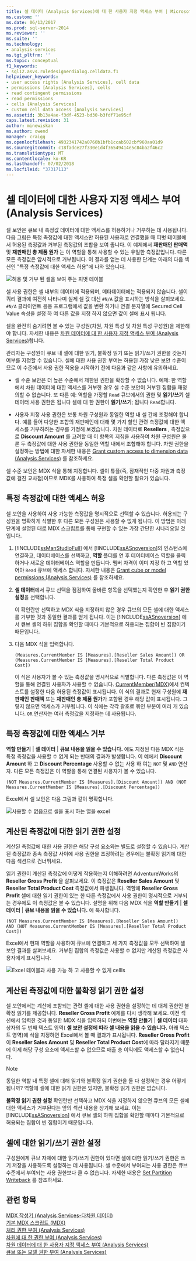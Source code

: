 ```yaml
---
title: 셀 데이터 (Analysis Services)에 대 한 사용자 지정 액세스 부여 | Microsoft Docs
ms.custom: ''
ms.date: 06/13/2017
ms.prod: sql-server-2014
ms.reviewer: ''
ms.suite: ''
ms.technology:
- analysis-services
ms.tgt_pltfrm: ''
ms.topic: conceptual
f1_keywords:
- sql12.asvs.roledesignerdialog.celldata.f1
helpviewer_keywords:
- user access rights [Analysis Services], cell data
- permissions [Analysis Services], cells
- read contingent permissions
- read permissions
- cells [Analysis Services]
- custom cell data access [Analysis Services]
ms.assetid: 3b13a4ae-f3df-4523-bd30-b3fdf71e95cf
caps.latest.revision: 31
author: minewiskan
ms.author: owend
manager: craigg
ms.openlocfilehash: 4932341742a0760b1bfb1ccab502cbf960aa01d9
ms.sourcegitcommit: c18fadce27f330e1d4f36549414e5c84ba2f46c2
ms.translationtype: MT
ms.contentlocale: ko-KR
ms.lasthandoff: 07/02/2018
ms.locfileid: "37317113"
---
```

# <a name="grant-custom-access-to-cell-data-analysis-services"></a>셀 데이터에 대한 사용자 지정 액세스 부여(Analysis Services)
  셀 보안은 큐브 내 측정값 데이터에 대한 액세스를 허용하거나 거부하는 데 사용됩니다. 다음 그림은 특정 측정값에 대한 액세스만 허용된 사용자로 연결했을 때 피벗 테이블에서 허용된 측정값과 거부된 측정값의 조합을 보여 줍니다. 이 예제에서 **재판매인 판매액** 및 **재판매인 총 제품 원가** 는 이 역할을 통해 사용할 수 있는 유일한 측정값입니다. 다른 모든 측정값은 암시적으로 거부됩니다. 이 결과를 얻는 데 사용한 단계는 아래의 다음 섹션인 "특정 측정값에 대한 액세스 허용"에 나와 있습니다.  
  
 ![허용 및 거부 된 셀을 보여 주는 피벗 테이블](../media/ssas-permscellsallowed.png "허용 및 거부 된 셀을 보여 주는 피벗 테이블")  
  
 셀 사용 권한은 셀 내부의 데이터에 적용되며, 메타데이터에는 적용되지 않습니다. 셀이 쿼리 결과에 여전히 나타나며 실제 셀 값 대신 `#N/A` 값을 표시하는 방식을 살펴보세요. `#N/A` 클라이언트 응용 프로그램에서 값을 변환 하거나 연결 문자열에 Secured Cell Value 속성을 설정 하 여 다른 값을 지정 하지 않으면 값이 셀에 표시 됩니다.  
  
 셀을 완전히 숨기려면 볼 수 있는 구성원(차원, 차원 특성 및 차원 특성 구성원)을 제한해야 합니다. 자세한 내용은 [차원 데이터에 대 한 사용자 지정 액세스 부여 &#40;Analysis Services&#41;](grant-custom-access-to-dimension-data-analysis-services.md)합니다.  
  
 관리자는 구성원이 큐브 내 셀에 대한 읽기, 불확정 읽기 또는 읽기/쓰기 권한을 갖는지 여부를 지정할 수 있습니다. 셀에 대한 사용 권한 부여는 허용된 가장 낮은 보안 수준이므로 이 수준에서 사용 권한 적용을 시작하기 전에 다음과 같은 사항에 유의하세요.  
  
-   셀 수준 보안은 더 높은 수준에서 제한된 권한을 확장할 수 없습니다. 예제: 한 역할에서 차원 데이터에 대한 액세스를 거부한 경우 셀 수준 보안이 거부된 집합을 재정의할 수 없습니다. 또 다른 예: 역할을 가정할 `Read` 큐브에서의 권한 및 **읽기/쓰기** 셀 데이터 사용 권한은 됩니다 셀에 대 한 권한이 **읽기/쓰기**; 됩니다 `Read`합니다.  
  
-   사용자 지정 사용 권한은 보통 차원 구성원과 동일한 역할 내 셀 간에 조정해야 합니다. 예를 들어 다양한 조합의 재판매인에 대해 몇 가지 할인 관련 측정값에 대한 액세스를 거부하려는 경우를 가정해 보겠습니다. 차원 데이터로 **Resellers** , 측정값으로 **Discount Amount** 를 고려할 때 이 항목의 지침을 사용하여 차원 구성원은 물론 두 측정값에 대한 사용 권한을 동일한 역할 내에서 조합해야 합니다. 차원 권한을 설정하는 방법에 대한 자세한 내용은 [Grant custom access to dimension data &#40;Analysis Services&#41;](grant-custom-access-to-dimension-data-analysis-services.md) 를 참조하세요.  
  
 셀 수준 보안은 MDX 식을 통해 지정합니다. 셀이 튜플(즉, 잠재적인 다중 차원과 측정값에 걸친 교차점)이므로 MDX를 사용하여 특정 셀을 확인할 필요가 있습니다.  
  
## <a name="allow-access-to-specific-measures"></a>특정 측정값에 대한 액세스 허용  
 셀 보안을 사용하여 사용 가능한 측정값을 명시적으로 선택할 수 있습니다. 허용되는 구성원을 명확하게 식별한 후 다른 모든 구성원은 사용할 수 없게 됩니다. 이 방법은 아래 단계에 설명된 대로 MDX 스크립트를 통해 구현할 수 있는 가장 간단한 시나리오일 것입니다.  
  
1.  [!INCLUDE[ssManStudioFull](../../includes/ssmanstudiofull-md.md)] 에서 [!INCLUDE[ssASnoversion](../../includes/ssasnoversion-md.md)]의 인스턴스에 연결하고, 데이터베이스를 선택하고, **역할** 폴더를 연 후 데이터베이스 역할을 클릭하거나 새로운 데이터베이스 역할을 만듭니다. 멤버 자격이 이미 지정 하 고 역할 있어야 `Read` 큐브에 액세스 합니다. 자세한 내용은 [Grant cube or model permissions &#40;Analysis Services&#41;](grant-cube-or-model-permissions-analysis-services.md) 를 참조하세요.  
  
2.  **셀 데이터**에서 큐브 선택을 점검하여 올바른 항목을 선택했는지 확인한 후 **읽기 권한 설정**을 선택합니다.  
  
     이 확인란만 선택하고 MDX 식을 지정하지 않은 경우 큐브의 모든 셀에 대한 액세스를 거부한 것과 동일한 결과를 얻게 됩니다. 이는 [!INCLUDE[ssASnoversion](../../includes/ssasnoversion-md.md)] 에서 큐브 셀의 하위 집합을 확인할 때마다 기본적으로 허용되는 집합이 빈 집합이기 때문입니다.  
  
3.  다음 MDX 식을 입력합니다.  
  
    ```  
    (Measures.CurrentMember IS [Measures].[Reseller Sales Amount]) OR (Measures.CurrentMember IS [Measures].[Reseller Total Product Cost])  
    ```  
  
     이 식은 사용자가 볼 수 있는 측정값을 명시적으로 식별합니다. 다른 측정값은 이 역할을 통해 연결된 사용자가 사용할 수 없습니다. [CurrentMember&#40;MDX&#41;](/sql/mdx/current-mdx)에서 컨텍스트를 설정한 다음 허용된 측정값이 표시됩니다. 이 식의 결과로 현재 구성원에 **재판매인 판매액** 또는 **재판매인 총 제품 원가**가 포함된 경우 해당 값이 표시됩니다. 그렇지 않으면 액세스가 거부됩니다. 이 식에는 각각 괄호로 묶인 부분이 여러 개 있습니다. `OR` 연산자는 여러 측정값을 지정하는 데 사용됩니다.  
  
## <a name="deny-access-to-specific-measures"></a>특정 측정값에 대한 액세스 거부  
 **역할 만들기** | **셀 데이터** | **큐브 내용을 읽을 수 있습니다.** 에도 지정된 다음 MDX 식은 특정 측정값을 사용할 수 없게 되는 반대의 결과가 발생합니다. 이 예에서 **Discount Amount** 하 고 **Discount Percentage** 사용할 수 없는 사용 하 여는 `NOT` 및 `AND` 연산자. 다른 모든 측정값은 이 역할을 통해 연결된 사용자가 볼 수 있습니다.  
  
```  
(NOT Measures.CurrentMember IS [Measures].[Discount Amount]) AND (NOT Measures.CurrentMember IS [Measures].[Discount Percentage])  
```  
  
 Excel에서 셀 보안은 다음 그림과 같이 명확합니다.  
  
 ![사용할 수 없음으로 셀을 표시 하는 열을 excel](../media/ssas-permscellshidemeasure.png "Excel 셀 사용할 수 없음으로 표시 하는 열")  
  
## <a name="set-read-permissions-on-calculated-measures"></a>계산된 측정값에 대한 읽기 권한 설정  
 계산된 측정값에 대한 사용 권한은 해당 구성 요소와는 별도로 설정할 수 있습니다. 계산된 측정값과 종속 측정값 사이에 사용 권한을 조정하려는 경우에는 불확정 읽기에 대한 다음 섹션으로 건너뛰세요.  
  
 읽기 권한이 계산된 측정값에 어떻게 작용하는지 이해하려면 AdventureWorks의 **Reseller Gross Profit** 을 살펴보세요. 이 측정값은 **Reseller Sales Amount** 및 **Reseller Total Product Cost** 측정값에서 파생됩니다. 역할에 **Reseller Gross Profit** 셀에 대한 읽기 권한이 있는 한 다른 측정값에서 사용 권한이 명시적으로 거부되는 경우에도 이 측정값은 볼 수 있습니다. 설명을 위해 다음 MDX 식을 **역할 만들기** | **셀 데이터** | **큐브 내용을 읽을 수 있습니다.** 에 복사합니다.  
  
```  
(NOT Measures.CurrentMember IS [Measures].[Reseller Sales Amount])  
AND (NOT Measures.CurrentMember IS [Measures].[Reseller Total Product Cost])  
```  
  
 Excel에서 현재 역할을 사용하여 큐브에 연결하고 세 가지 측정값을 모두 선택하여 셀 보안 결과를 살펴보세요. 거부된 집합의 측정값은 사용할 수 없지만 계산된 측정값은 사용자에게 표시됩니다.  
  
 ![Excel 테이블과 사용 가능 하 고 사용할 수 없게 cellls](../media/ssas-permscalculatedcells.png "사용 가능 하 고 사용할 수 없게 cellls 사용 하 여 Excel 테이블")  
  
## <a name="set-read-contingent-permissions-on-calculated-measures"></a>계산된 측정값에 대한 불확정 읽기 권한 설정  
 셀 보안에서는 계산에 포함되는 관련 셀에 대한 사용 권한을 설정하는 데 대체 권한인 불확정 읽기를 제공합니다. **Reseller Gross Profit** 예제를 다시 생각해 보세요. 이전 섹션에서 입력한 것과 동일한 MDX 식을 입력하되 이번에는 **역할 만들기** | **셀 데이터** 대화 상자의 두 번째 텍스트 영역( **셀 보안 설정에 따라 셀 내용을 읽을 수 있습니다.** 아래 텍스트 영역)에 식을 지정하면 Excel에서 볼 때 결과가 표시됩니다. **Reseller Gross Profit** 이 **Reseller Sales Amount** 및 **Reseller Total Product Cost**에 따라 달라지기 때문에 이제 해당 구성 요소에 액세스할 수 없으므로 매출 총 이익에도 액세스할 수 없습니다.  
  
> [!NOTE]  
>  동일한 역할 내 특정 셀에 대해 읽기와 불확정 읽기 권한을 둘 다 설정하는 경우 어떻게 됩니까? 역할에 셀에 대한 읽기 권한은 있지만, 불확정 읽기 권한은 없습니다.  
  
 **불확정 읽기 권한 설정** 확인란만 선택하고 MDX 식을 지정하지 않으면 큐브의 모든 셀에 대한 액세스가 거부된다는 앞의 섹션 내용을 상기해 보세요. 이는 [!INCLUDE[ssASnoversion](../../includes/ssasnoversion-md.md)] 에서 큐브 셀의 하위 집합을 확인할 때마다 기본적으로 허용되는 집합이 빈 집합이기 때문입니다.  
  
## <a name="set-readwrite-permissions-on-a-cell"></a>셀에 대한 읽기/쓰기 권한 설정  
 구성원에게 큐브 자체에 대한 읽기/쓰기 권한이 있다면 셀에 대한 읽기/쓰기 권한은 쓰기 저장을 사용하도록 설정하는 데 사용됩니다. 셀 수준에서 부여되는 사용 권한은 큐브 수준에서 부여되는 사용 권한보다 클 수 없습니다. 자세한 내용은 [Set Partition Writeback](set-partition-writeback.md) 를 참조하세요.  
  
## <a name="see-also"></a>관련 항목  
 [MDX 작성기 &#40;Analysis Services-다차원 데이터&#41;](../mdx-builder-analysis-services-multidimensional-data.md)   
 [기본 MDX 스크립트 &#40;MDX&#41;](mdx/the-basic-mdx-script-mdx.md)   
 [처리 권한 부여 &#40;Analysis Services&#41;](grant-process-permissions-analysis-services.md)   
 [차원에 대 한 권한 부여 &#40;Analysis Services&#41;](grant-permissions-on-a-dimension-analysis-services.md)   
 [차원 데이터에 대 한 사용자 지정 액세스 부여 &#40;Analysis Services&#41;](grant-custom-access-to-dimension-data-analysis-services.md)   
 [큐브 또는 모델 권한 부여 &#40;Analysis Services&#41;](grant-cube-or-model-permissions-analysis-services.md)  
  
  
